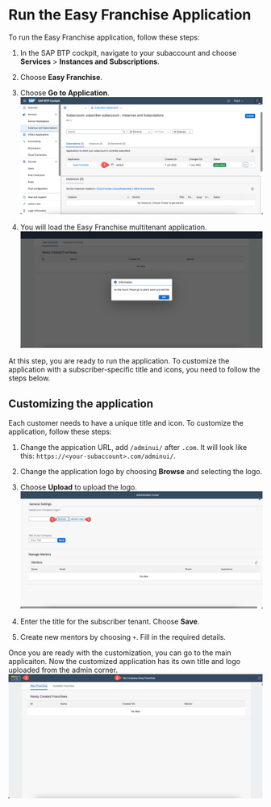 # Run the Easy Franchise Application 

To run the Easy Franchise application, follow these steps:

1. In the SAP BTP cockpit, navigate to your subaccount and choose **Services** > **Instances and Subscriptions**.
2. Choose **Easy Franchise**.
3. Choose **Go to Application**.
   ![Go to app](./gotoApplication.png)
   
4. You will load the Easy Franchise multitenant application. 
   ![inital app](./initialapp.png)


At this step, you are ready to run the application. To customize the application with a subscriber-specific title and icons, you need to follow the steps below.

## Customizing the application
Each customer needs to have a unique title and icon. To customize the application, follow these steps:

1. Change the appication URL, add `/adminui/` after `.com`. It will look like this: `https://<your-subaccount>.com/adminui/`.
2. Change the application logo by choosing **Browse** and selecting the logo.
3. Choose **Upload** to upload the logo.
   ![logo upload](./uploadlogo.png)
   
4. Enter the title for the subscriber tenant. Choose **Save**.
    
5. Create new mentors by choosing `+`. Fill in the required details. 

Once you are ready with the customization, you can go to the main applicaiton. Now the customized application has its own title and logo uploaded from the admin corner.
![Changed Logo](./changedlogo.png)
